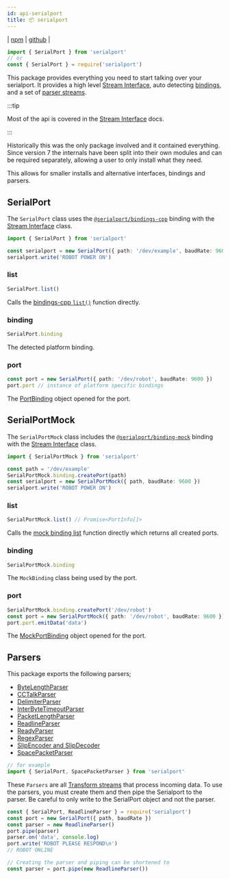 ```yaml
---
id: api-serialport
title: 📦 serialport
---
```

| [npm](https://www.npmjs.com/package/serialport) | [github](https://github.com/serialport/node-serialport/tree/master/packages/serialport) |

```ts
import { SerialPort } from 'serialport'
// or
const { SerialPort } = require('serialport')
```

This package provides everything you need to start talking over your serialport. It provides a high level [Stream Interface](api-stream), auto detecting [bindings](api-bindings-cpp), and a set of [parser streams](#serialportparsers).

:::tip

Most of the api is covered in the [Stream Interface](api-stream) docs.

:::

Historically this was the only package involved and it contained everything. Since version 7 the internals have been split into their own modules and can be required separately, allowing a user to only install what they need.

This allows for smaller installs and alternative interfaces, bindings and parsers.

## SerialPort

The `SerialPort` class uses the [`@serialport/bindings-cpp`](api-bindings-cpp) binding with the [Stream Interface](api-stream) class.

```ts
import { SerialPort } from 'serialport'

const serialport = new SerialPort({ path: '/dev/example', baudRate: 9600 })
serialport.write('ROBOT POWER ON')
```

### list

```ts
SerialPort.list()
```

Calls the [bindings-cpp `list()`](api-bindings-cpp#list) function directly.

### binding

```ts
SerialPort.binding
```

The detected platform binding.

### port

```ts
const port = new SerialPort({ path: '/dev/robot', baudRate: 9600 })
port.port // instance of platform specific bindings
```

The [PortBinding](api-bindings-cpp#bindingport) object opened for the port.


## SerialPortMock

The `SerialPortMock` class includes the [`@serialport/binding-mock`](api-binding-mock) binding with the [Stream Interface](api-stream) class.

```ts
import { SerialPortMock } from 'serialport'

const path = '/dev/example'
SerialPortMock.binding.createPort(path)
const serialport = new SerialPortMock({ path, baudRate: 9600 })
serialport.write('ROBOT POWER ON')
```

### list

```ts
SerialPortMock.list() // Promise<PortInfo[]>
```

Calls the [mock binding list](api-binding-mock#list) function directly which returns all created ports.

### binding

```ts
SerialPortMock.binding
```

The `MockBinding` class being used by the port.

### port

```ts
SerialPortMock.binding.createPort('/dev/robot')
const port = new SerialPortMock({ path: '/dev/robot', baudRate: 9600 })
port.port.emitData('data')
```

The [MockPortBinding](api-binding-mock#mockportbinding) object opened for the port.

## Parsers

This package exports the following parsers;

- [ByteLengthParser](api-parser-byte-length)
- [CCTalkParser](api-parser-cctalk)
- [DelimiterParser](api-parser-delimiter)
- [InterByteTimeoutParser](api-parser-inter-byte-timeout)
- [PacketLengthParser](api-parser-packet-length)
- [ReadlineParser](api-parser-readline)
- [ReadyParser](api-parser-ready)
- [RegexParser](api-parser-regex)
- [SlipEncoder and SlipDecoder](api-parser-slip-encoder)
- [SpacePacketParser](api-parser-spacepacket)

```ts
// for example
import { SerialPort, SpacePacketParser } from 'serialport'
```

These `Parsers` are all [Transform streams](https://nodejs.org/api/stream.html#stream_class_stream_transform) that process incoming data. To use the parsers, you must create them and then pipe the Serialport to the parser. Be careful to only write to the SerialPort object and not the parser.

```ts
const { SerialPort, ReadlineParser } = require('serialport')
const port = new SerialPort({ path, baudRate })
const parser = new ReadlineParser()
port.pipe(parser)
parser.on('data', console.log)
port.write('ROBOT PLEASE RESPOND\n')
// ROBOT ONLINE

// Creating the parser and piping can be shortened to
const parser = port.pipe(new ReadlineParser())
```
